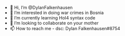 - 👋 Hi, I’m @DylanFalkenhausen
- 👀 I’m interested in doing war crimes in Bosnia
- 🌱 I’m currently learning HoI4 syntax code
- 💞️ I’m looking to collaborate on your mother
- 📫 How to reach me - dsc: Dylan Falkenhausen#8754
